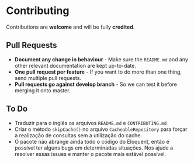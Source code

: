 # Contributing

Contributions are **welcome** and will be fully **credited**.

## Pull Requests

- **Document any change in behaviour** - Make sure the `README.md` and any other relevant documentation are kept up-to-date.
- **One pull request per feature** - If you want to do more than one thing, send multiple pull requests.
- **Pull requests go against develop branch** - So we can test it before merging it onto master.

## To Do

- Traduzir para o inglês os arquivos `README.md` e `CONTRIBUTING.md`
- Criar o método `skipCache()` no arquivo `CacheableRepository` para forçar a realização de consultas sem a utilização do cache.
- O pacote não abrange ainda todo o código do Eloquent, então é possível ter alguns bugs em determinadas situações. Nos ajude a resolver essas issues e manter o pacote mais estável possível.